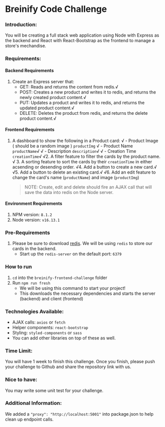 # Breinify Code Challenge

### Introduction:

You will be creating a full stack web application using Node with Express as the backend and React with React-Bootstrap as the frontend to manage a store's mechandise.

### Requirements:

#### Backend Requirements

1. Create an Express server that:
    - GET: Reads and returns the content from redis.√
    - POST: Creates a new product and writes it to redis, and returns the newly created product content.√
    - PUT: Updates a product and writes it to redis, and returns the updated product content.√
    - DELETE: Deletes the product from redis, and returns the delete product content.√

#### Frontend Requirements

1. A dashboard to show the following in a Product card:
 √   - Product Image ( should be a random image ) `productImg`
 √   - Product Name `productName`√
√    - Description `description`√
√    - Creation Time `creationTime`√
 √2. A filter feature to filter the cards by the product name.
√ 3. A sorting feature to sort the cards by their `creationTime` in either acsending or desending order.
√4. Add a button to create a new card.√
√5. Add a button to delete an existing card.√
√6. Add an edit feature to change the card's name (`productName`) and image (`productImg`)
    > NOTE: Create, edit and delete should fire an AJAX call that will save the data into redis on the Node server.

#### Environment Requirements
1. NPM version: `8.1.2`
2. Node version: `v16.13.1`

### Pre-Requirements

1. Please be sure to download [redis](https://download.redis.io/releases/redis-5.0.14.tar.gz). We will be using `redis` to store our cards in the backend.
    - Start up the `redis-server` on the default port: `6379`

### How to run
1. `cd` into the `breinify-frontend-challenge` folder
2. Run `npm run fresh` 
    - We will be using this command to start your project!
    - This downloads the necessary dependencies and starts the server (backend) and client (frontend)

### Technologies Available:

-   AJAX calls: `axios` or `fetch`
-   Helper components: `react-bootstrap`
-   Styling: `styled-components` or `sass`
-   You can add other libraries on top of these as well.

### Time Limit:

You will have 1 week to finish this challenge. Once you finish, please push your challenge to Github and share the repository link with us.

### Nice to have:

You may write some unit test for your challenge.

### Additional Information:

We added a `"proxy": "http://localhost:5001"` into package.json to help clean up endpoint calls.
